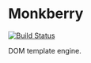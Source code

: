 # Monkberry
[![Build Status](http://img.shields.io/travis/monkberry/monkberry.svg)](https://travis-ci.org/monkberry/monkberry)

DOM template engine.
